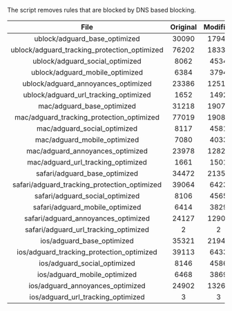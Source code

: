 The script removes rules that are blocked by DNS based blocking.


| File | Original | Modified |
|:----:|:-----:|:-----:|
| ublock/adguard_base_optimized | 30090 | 17942 |
| ublock/adguard_tracking_protection_optimized | 76202 | 18339 |
| ublock/adguard_social_optimized | 8062 | 4534 |
| ublock/adguard_mobile_optimized | 6384 | 3794 |
| ublock/adguard_annoyances_optimized | 23386 | 12510 |
| ublock/adguard_url_tracking_optimized | 1652 | 1492 |
| mac/adguard_base_optimized | 31218 | 19071 |
| mac/adguard_tracking_protection_optimized | 77019 | 19087 |
| mac/adguard_social_optimized | 8117 | 4581 |
| mac/adguard_mobile_optimized | 7080 | 4033 |
| mac/adguard_annoyances_optimized | 23978 | 12828 |
| mac/adguard_url_tracking_optimized | 1661 | 1501 |
| safari/adguard_base_optimized | 34472 | 21359 |
| safari/adguard_tracking_protection_optimized | 39064 | 6423 |
| safari/adguard_social_optimized | 8106 | 4565 |
| safari/adguard_mobile_optimized | 6414 | 3829 |
| safari/adguard_annoyances_optimized | 24127 | 12904 |
| safari/adguard_url_tracking_optimized | 2 | 2 |
| ios/adguard_base_optimized | 35321 | 21945 |
| ios/adguard_tracking_protection_optimized | 39113 | 6433 |
| ios/adguard_social_optimized | 8146 | 4586 |
| ios/adguard_mobile_optimized | 6468 | 3869 |
| ios/adguard_annoyances_optimized | 24902 | 13268 |
| ios/adguard_url_tracking_optimized | 3 | 3 |